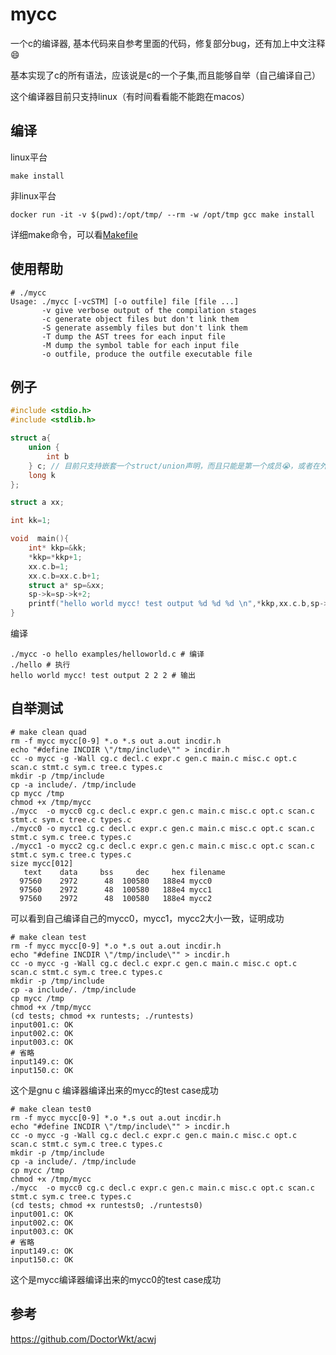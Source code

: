# mycc

一个c的编译器, 基本代码来自参考里面的代码，修复部分bug，还有加上中文注释😄

基本实现了c的所有语法，应该说是c的一个子集,而且能够自举（自己编译自己）

这个编译器目前只支持linux（有时间看看能不能跑在macos）

## 编译

linux平台

    make install

非linux平台

    docker run -it -v $(pwd):/opt/tmp/ --rm -w /opt/tmp gcc make install

详细make命令，可以看[Makefile](https://github.com/ejunjsh/mycc/blob/master/Makefile)


## 使用帮助

````shell
# ./mycc
Usage: ./mycc [-vcSTM] [-o outfile] file [file ...]
       -v give verbose output of the compilation stages
       -c generate object files but don't link them
       -S generate assembly files but don't link them
       -T dump the AST trees for each input file
       -M dump the symbol table for each input file
       -o outfile, produce the outfile executable file
````

## 例子

````c
#include <stdio.h>
#include <stdlib.h>

struct a{
    union {
        int b
    } c; // 目前只支持嵌套一个struct/union声明，而且只能是第一个成员😭，或者在外面声明好，再到里面用吧😭
    long k
};

struct a xx;

int kk=1;

void  main(){
    int* kkp=&kk;
    *kkp=*kkp+1;
    xx.c.b=1;
    xx.c.b=xx.c.b+1;
    struct a* sp=&xx;
    sp->k=sp->k+2;
    printf("hello world mycc! test output %d %d %d \n",*kkp,xx.c.b,sp->k);
}
````

编译

    ./mycc -o hello examples/helloworld.c # 编译
    ./hello # 执行
    hello world mycc! test output 2 2 2 # 输出    

## 自举测试

````shell
# make clean quad
rm -f mycc mycc[0-9] *.o *.s out a.out incdir.h
echo "#define INCDIR \"/tmp/include\"" > incdir.h
cc -o mycc -g -Wall cg.c decl.c expr.c gen.c main.c misc.c opt.c scan.c stmt.c sym.c tree.c types.c
mkdir -p /tmp/include
cp -a include/. /tmp/include
cp mycc /tmp
chmod +x /tmp/mycc
./mycc  -o mycc0 cg.c decl.c expr.c gen.c main.c misc.c opt.c scan.c stmt.c sym.c tree.c types.c
./mycc0 -o mycc1 cg.c decl.c expr.c gen.c main.c misc.c opt.c scan.c stmt.c sym.c tree.c types.c
./mycc1 -o mycc2 cg.c decl.c expr.c gen.c main.c misc.c opt.c scan.c stmt.c sym.c tree.c types.c
size mycc[012]
   text    data     bss     dec     hex filename
  97560    2972      48  100580   188e4 mycc0 
  97560    2972      48  100580   188e4 mycc1
  97560    2972      48  100580   188e4 mycc2
````

可以看到自己编译自己的mycc0，mycc1，mycc2大小一致，证明成功

````shell
# make clean test 
rm -f mycc mycc[0-9] *.o *.s out a.out incdir.h
echo "#define INCDIR \"/tmp/include\"" > incdir.h
cc -o mycc -g -Wall cg.c decl.c expr.c gen.c main.c misc.c opt.c scan.c stmt.c sym.c tree.c types.c
mkdir -p /tmp/include
cp -a include/. /tmp/include
cp mycc /tmp
chmod +x /tmp/mycc
(cd tests; chmod +x runtests; ./runtests)
input001.c: OK
input002.c: OK
input003.c: OK
# 省略
input149.c: OK
input150.c: OK
````
这个是gnu c 编译器编译出来的mycc的test case成功

````shell
# make clean test0
rm -f mycc mycc[0-9] *.o *.s out a.out incdir.h
echo "#define INCDIR \"/tmp/include\"" > incdir.h
cc -o mycc -g -Wall cg.c decl.c expr.c gen.c main.c misc.c opt.c scan.c stmt.c sym.c tree.c types.c
mkdir -p /tmp/include
cp -a include/. /tmp/include
cp mycc /tmp
chmod +x /tmp/mycc
./mycc  -o mycc0 cg.c decl.c expr.c gen.c main.c misc.c opt.c scan.c stmt.c sym.c tree.c types.c
(cd tests; chmod +x runtests0; ./runtests0)
input001.c: OK
input002.c: OK
input003.c: OK
# 省略
input149.c: OK
input150.c: OK
````
这个是mycc编译器编译出来的mycc0的test case成功

## 参考

https://github.com/DoctorWkt/acwj

